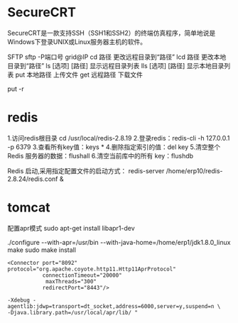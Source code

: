 # SecureCRT
SecureCRT是一款支持SSH（SSH1和SSH2）的终端仿真程序，简单地说是Windows下登录UNIX或Linux服务器主机的软件。

SFTP
sftp -P端口号   grid@IP 
cd 路径                        更改远程目录到“路径” 
lcd 路径                       更改本地目录到“路径” 
ls [选项] [路径]               显示远程目录列表 
lls [选项] [路径]              显示本地目录列表 
put 本地路径                   上传文件 
get 远程路径                   下载文件 

put -r

# redis
1.访问redis根目录    cd  /usr/local/redis-2.8.19
2.登录redis：redis-cli -h 127.0.0.1 -p 6379
3.查看所有key值：keys *
4.删除指定索引的值：del key
5.清空整个 Redis 服务器的数据：flushall 
6.清空当前库中的所有 key：flushdb 

Redis 启动,采用指定配置文件的启动方式：
redis-server /home/erp10/redis-2.8.24/redis.conf &

# tomcat 
配置apr模式
sudo apt-get install libapr1-dev

./configure --with-apr=/usr/bin --with-java-home=/home/erp1/jdk1.8.0_linux
make
sudo make install

    <Connector port="8092" protocol="org.apache.coyote.http11.Http11AprProtocol"
               connectionTimeout="20000"
                maxThreads="300"
               redirectPort="8443"/>
    
    -Xdebug -agentlib:jdwp=transport=dt_socket,address=6000,server=y,suspend=n \
    -Djava.library.path=/usr/local/apr/lib/ "
